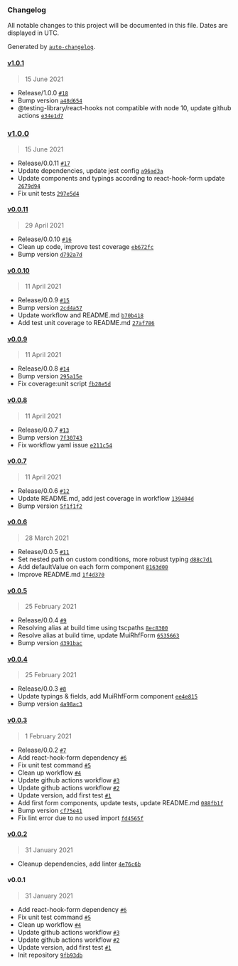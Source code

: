 ### Changelog

All notable changes to this project will be documented in this file. Dates are displayed in UTC.

Generated by [`auto-changelog`](https://github.com/CookPete/auto-changelog).

#### [v1.0.1](https://github.com/clement-faure/mui-rhf/compare/v1.0.0...v1.0.1)

> 15 June 2021

- Release/1.0.0 [`#18`](https://github.com/clement-faure/mui-rhf/pull/18)
- Bump version [`a48d654`](https://github.com/clement-faure/mui-rhf/commit/a48d654e3b19070448d3c348730d582619fa7338)
- @testing-library/react-hooks not compatible with node 10, update github actions [`e34e1d7`](https://github.com/clement-faure/mui-rhf/commit/e34e1d75a296821e58fe7d6fb15496ab87a2b81f)

### [v1.0.0](https://github.com/clement-faure/mui-rhf/compare/v0.0.11...v1.0.0)

> 15 June 2021

- Release/0.0.11 [`#17`](https://github.com/clement-faure/mui-rhf/pull/17)
- Update dependencies, update jest config [`a96ad3a`](https://github.com/clement-faure/mui-rhf/commit/a96ad3afec266bfe7477cf6a6aa22347ccfd5f44)
- Update components and typings according to react-hook-form update [`2679d94`](https://github.com/clement-faure/mui-rhf/commit/2679d94b55010cd1cdffa56539011f0d09d9142e)
- Fix unit tests [`297e5d4`](https://github.com/clement-faure/mui-rhf/commit/297e5d488e4b0be1d6572d3d22721252ab550c0b)

#### [v0.0.11](https://github.com/clement-faure/mui-rhf/compare/v0.0.10...v0.0.11)

> 29 April 2021

- Release/0.0.10 [`#16`](https://github.com/clement-faure/mui-rhf/pull/16)
- Clean up code, improve test coverage [`eb672fc`](https://github.com/clement-faure/mui-rhf/commit/eb672fca9f34a708628859fdf349816513a86c8f)
- Bump version [`d792a7d`](https://github.com/clement-faure/mui-rhf/commit/d792a7d348fb7086e3599dd9247e829cb532dfea)

#### [v0.0.10](https://github.com/clement-faure/mui-rhf/compare/v0.0.9...v0.0.10)

> 11 April 2021

- Release/0.0.9 [`#15`](https://github.com/clement-faure/mui-rhf/pull/15)
- Bump version [`2cd4a57`](https://github.com/clement-faure/mui-rhf/commit/2cd4a574ddc612b2bcf2db3317d6dc5d2884ecf6)
- Update workflow and README.md [`b70b418`](https://github.com/clement-faure/mui-rhf/commit/b70b418d6050090c3afdd5eb003154bc0d3b1b18)
- Add test unit coverage to README.md [`27af786`](https://github.com/clement-faure/mui-rhf/commit/27af786ad9ec801ceb232429528045ff7ab2a0b0)

#### [v0.0.9](https://github.com/clement-faure/mui-rhf/compare/v0.0.8...v0.0.9)

> 11 April 2021

- Release/0.0.8 [`#14`](https://github.com/clement-faure/mui-rhf/pull/14)
- Bump version [`295a15e`](https://github.com/clement-faure/mui-rhf/commit/295a15e12327032f6498b60b2c29a60d7541ef3c)
- Fix coverage:unit script [`fb28e5d`](https://github.com/clement-faure/mui-rhf/commit/fb28e5dd50a9adfc40cf4f09288aeee8bdfdd5b6)

#### [v0.0.8](https://github.com/clement-faure/mui-rhf/compare/v0.0.7...v0.0.8)

> 11 April 2021

- Release/0.0.7 [`#13`](https://github.com/clement-faure/mui-rhf/pull/13)
- Bump version [`7f30743`](https://github.com/clement-faure/mui-rhf/commit/7f30743b996711ca563df19ce71d77302687957f)
- Fix workflow yaml issue [`e211c54`](https://github.com/clement-faure/mui-rhf/commit/e211c54d43d677fefaa48a2804cda4b6675c37c3)

#### [v0.0.7](https://github.com/clement-faure/mui-rhf/compare/v0.0.6...v0.0.7)

> 11 April 2021

- Release/0.0.6 [`#12`](https://github.com/clement-faure/mui-rhf/pull/12)
- Update README.md, add jest coverage in workflow [`139404d`](https://github.com/clement-faure/mui-rhf/commit/139404d93392b00300b8a0eec0fc9d7f3f1706fe)
- Bump version [`5f1f1f2`](https://github.com/clement-faure/mui-rhf/commit/5f1f1f24b5ff8486784565335e7eb529c407e6d4)

#### [v0.0.6](https://github.com/clement-faure/mui-rhf/compare/v0.0.5...v0.0.6)

> 28 March 2021

- Release/0.0.5 [`#11`](https://github.com/clement-faure/mui-rhf/pull/11)
- Set nested path on custom conditions, more robust typing [`d88c7d1`](https://github.com/clement-faure/mui-rhf/commit/d88c7d1f7311504ba066b8ed66180c9fb1b78e6c)
- Add defaultValue on each form component [`8163d00`](https://github.com/clement-faure/mui-rhf/commit/8163d005c909d5e78200857330300e680e1d2b05)
- Improve README.md [`1f4d370`](https://github.com/clement-faure/mui-rhf/commit/1f4d37068377edf017a29e40eac212faabe780f5)

#### [v0.0.5](https://github.com/clement-faure/mui-rhf/compare/v0.0.4...v0.0.5)

> 25 February 2021

- Release/0.0.4 [`#9`](https://github.com/clement-faure/mui-rhf/pull/9)
- Resolving alias at build time using tscpaths [`8ec8300`](https://github.com/clement-faure/mui-rhf/commit/8ec8300817679f64aa05040a35099b7ec60124ec)
- Resolve alias at build time, update MuiRhfForm [`6535663`](https://github.com/clement-faure/mui-rhf/commit/653566371f91743c8baf263907f80add372f9ea3)
- Bump version [`4391bac`](https://github.com/clement-faure/mui-rhf/commit/4391bac6d971b26c211a12b3c6a9bf98b247cf3c)

#### [v0.0.4](https://github.com/clement-faure/mui-rhf/compare/v0.0.3...v0.0.4)

> 25 February 2021

- Release/0.0.3 [`#8`](https://github.com/clement-faure/mui-rhf/pull/8)
- Update typings & fields, add MuiRhfForm component [`ee4e815`](https://github.com/clement-faure/mui-rhf/commit/ee4e815a1ab1db8439c32356d225064ce8b3ca3c)
- Bump version [`4a98ac3`](https://github.com/clement-faure/mui-rhf/commit/4a98ac3a3fb63674d5ae6b2de08e1450620167b2)

#### [v0.0.3](https://github.com/clement-faure/mui-rhf/compare/v0.0.2...v0.0.3)

> 1 February 2021

- Release/0.0.2 [`#7`](https://github.com/clement-faure/mui-rhf/pull/7)
- Add react-hook-form dependency [`#6`](https://github.com/clement-faure/mui-rhf/pull/6)
- Fix unit test command [`#5`](https://github.com/clement-faure/mui-rhf/pull/5)
- Clean up workflow [`#4`](https://github.com/clement-faure/mui-rhf/pull/4)
- Update github actions workflow [`#3`](https://github.com/clement-faure/mui-rhf/pull/3)
- Update github actions workflow [`#2`](https://github.com/clement-faure/mui-rhf/pull/2)
- Update version, add first test [`#1`](https://github.com/clement-faure/mui-rhf/pull/1)
- Add first form components, update tests, update README.md [`088fb1f`](https://github.com/clement-faure/mui-rhf/commit/088fb1f4744fc0932c98e34bd96c03456588e625)
- Bump version [`cf75e41`](https://github.com/clement-faure/mui-rhf/commit/cf75e417a4c9b69ec4e10c8af1bb1348cb75d7c7)
- Fix lint error due to no used import [`fd4565f`](https://github.com/clement-faure/mui-rhf/commit/fd4565f1f65741f4b411bf85be9414ad218770a1)

#### [v0.0.2](https://github.com/clement-faure/mui-rhf/compare/v0.0.1...v0.0.2)

> 31 January 2021

- Cleanup dependencies, add linter [`4e76c6b`](https://github.com/clement-faure/mui-rhf/commit/4e76c6b62470ebd4edbeb4773eff26a0b187ac39)

#### v0.0.1

> 31 January 2021

- Add react-hook-form dependency [`#6`](https://github.com/clement-faure/mui-rhf/pull/6)
- Fix unit test command [`#5`](https://github.com/clement-faure/mui-rhf/pull/5)
- Clean up workflow [`#4`](https://github.com/clement-faure/mui-rhf/pull/4)
- Update github actions workflow [`#3`](https://github.com/clement-faure/mui-rhf/pull/3)
- Update github actions workflow [`#2`](https://github.com/clement-faure/mui-rhf/pull/2)
- Update version, add first test [`#1`](https://github.com/clement-faure/mui-rhf/pull/1)
- Init repository [`9fb93db`](https://github.com/clement-faure/mui-rhf/commit/9fb93dbf84948d4e4cacc5098b743e14627885a8)
